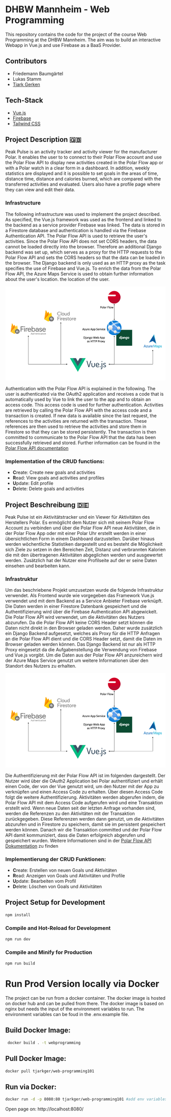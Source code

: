 # DHBW Mannheim - Web Programming

This repository contains the code for the project of the course Web Programming at the DHBW Mannheim. The aim was to
build an interactive Webapp in Vue.js and use Firebase as a BaaS Provider.

## Contributors
- Friedemann Baumgärtel
- Lukas Stamm
- [Tjark Gerken](mailto:tjarkgerken@icloud.com)

## Tech-Stack
- [Vue.js](https://vuejs.org/)
- [Firebase](https://firebase.google.com/)
- [Tailwind CSS](https://tailwindcss.com/)

## Project Description 🇬🇧 
Peak Pulse is an activity tracker and activity viewer for the manufacturer Polar. It enables the user to
to connect to their Polar Flow account and use the Polar Flow API to display new activities created in the Polar Flow
app or with a Polar watch in a clear form in a dashboard. In addition, weekly statistics are displayed and it is possible to set goals in the areas of time, distance
time, distance and calories burned, which are compared with the transferred activities and evaluated.  Users also 
have a profile page where they can view and edit their data.

### Infrastructure
The following infrastructure was used to implement the project described.
As specified, the Vue.js framework was used as the frontend and linked to the backend as a service provider Firebase
was linked. The data is stored in a Firestore database and authentication is handled via the
Firebase Authentication API. The Polar Flow API is used to retrieve the user's activities.
Since the Polar Flow API does not set CORS headers, the data cannot be loaded directly into the browser. Therefore
an additional Django backend was set up, which serves as a proxy for the HTTP requests to the Polar Flow API
and sets the CORS headers so that the data can be loaded in the browser. The Django backend is only used as an HTTP
proxy as the task specifies the use of Firebase and Vue.js. 
To enrich the data from the Polar Flow API, the Azure Maps Service is used to obtain further information about the user's location.
the location of the user.

![img.png](img.png)

Authentication with the Polar Flow API is explained in the following. The user is authenticated via the OAuth2
application and receives a code that is automatically used by Vue to link the user to the app and to obtain an 
access code. This access code is used for further authentication.
Activities are retrieved by calling the Polar Flow API with the access code and a transaction is created. If new 
data is available since the last request, the references to the activities are returned with the transaction.
These references are then used to retrieve the activities and store them in Firestore so that they can be stored 
persistently. The transaction is then committed to communicate to the Polar Flow API that the data has been 
successfully retrieved 
and stored.
Further information can be found in the [Polar Flow API documentation](https://www.polar.com/accesslink-api/#polar-accesslink-api)


### Implementation of the CRUD functions:

- **C**reate: Create new goals and activities
- **R**ead: View goals and activities and profiles
- **U**pdate: Edit profile
- **D**elete: Delete goals and activities


## Project Beschreibung 🇩🇪

Peak Pulse ist ein Aktivitätstracker und ein Viewer für Aktivitäten des Herstellers Polar. Es ermöglicht dem Nutzer 
sich mit seinem Polar Flow Account zu verbinden und über die Polar Flow API neue Aktivitäten, die in der Polar Flow 
App oder mit einer Polar Uhr erstellt werden in einer übersichtlichen Form in einem Dashboard darzustellen. Darüber 
hinaus werden wöchentliche Statistiken dargestellt und es besteht die Möglichkeit sich Ziele zu setzen in den 
Bereichen Zeit, Distanz und verbrannten Kalorien die mit den übertragenen Aktivitäten abgeglichen werden und 
ausgewertet werden. Zusätzlich hat der Nutzer eine Profilseite auf der er seine Daten einsehen und bearbeiten kann.

### Infrastruktur
Um das beschriebene Projekt umzusetzen wurde die folgende Infrastruktur verwendet. 
Als Frontend wurde wie vorgegeben das Framework Vue.js verwendet und mit dem Backend as a Service Anbieter Firebase 
verknüpft. Die Daten werden in einer Firestore Datenbank gespeichert und die Authentifizierung wird über die 
Firebase Authentication API abgewickelt. Die Polar Flow API wird verwendet, um die Aktivitäten des Nutzers abzurufen.
Da die Polar Flow API keine CORS Header setzt können die Daten nicht direkt in den Browser geladen werden. Daher 
wurde zusätzlich ein Django Backend aufgesetzt, welches als Proxy für die HTTP Anfragen an die Polar Flow API dient 
und die CORS Header setzt, damit die Daten im Browser geladen werden können. Das Django Backend ist nur als HTTP 
Proxy eingesetzt da die Aufgabenstellung die Verwendung von Firebase und Vue.js vorgibt.
Um die Daten aus der Polar Flow API anzureichern wird der Azure Maps Service genutzt um weitere Informationen über 
den Standort des Nutzers zu erhalten.

![img.png](img.png)

Die Authentifizierung mit der Polar Flow API ist im folgenden dargestellt. Der Nutzer wird über die OAuth2 
Application bei Polar authentifiziert und erhält einen Code, der von der Vue genutzt wird, um den Nutzer mit der App 
zu verknüpfen und einen Access Code zu erhalten. Über diesen Access Code folgt die weitere Authentifizierung. 
Aktivitäten werden abgerufen indem, die Polar Flow API mit dem Access Code aufgerufen wird und eine Transaktion 
erstellt wird. Wenn neue Daten seit der letzten Anfrage vorhanden sind, werden die Referenzen zu den Aktivitäten mit 
der Transaktion zurückgegeben. Diese Referenzen werden dann genutzt, um die Aktivitäten abzurufen und in Firestore zu 
speichern, damit sie im persistent gespeichert werden können. Danach wir die Transaktion committed und der Polar Flow 
API damit kommuniziert, dass die Daten erfolgreich abgerufen und gespeichert wurden. 
Weitere Informationen sind in der [Polar Flow API Dokumentation](https://www.polar.com/accesslink-api/#polar-accesslink-api) zu finden


### Implementierung der CRUD Funktionen:

- **C**reate: Erstellen von neuen Goals und Aktivitäten
- **R**ead: Anzeigen von Goals und Aktivitäten und Profile
- **U**pdate: Bearbeiten vom Profil
- **D**elete: Löschen von Goals und Aktivitäten

## Project Setup for Development

```sh
npm install
```

### Compile and Hot-Reload for Development

```sh
npm run dev
```

### Compile and Minify for Production

```sh
npm run build
```

# Run Prod Version locally via Docker
The project can be run from a docker container. The docker image is hosted on docker hub and can be pulled from there.
The docker image is based on nginx but needs the input of the environment variables to run. The environment 
variables can be foud in the .env.example file. 
## Build Docker Image:

```sh
 docker build . -t webprogramming
```

## Pull Docker Image:

```sh
docker pull tjarkger/web-programming101
```

## Run via Docker:

```sh
docker run -d -p 8080:80 tjarkger/web-programming101 #add env variables for the website to run
```

Open page on: http://localhost:8080/
